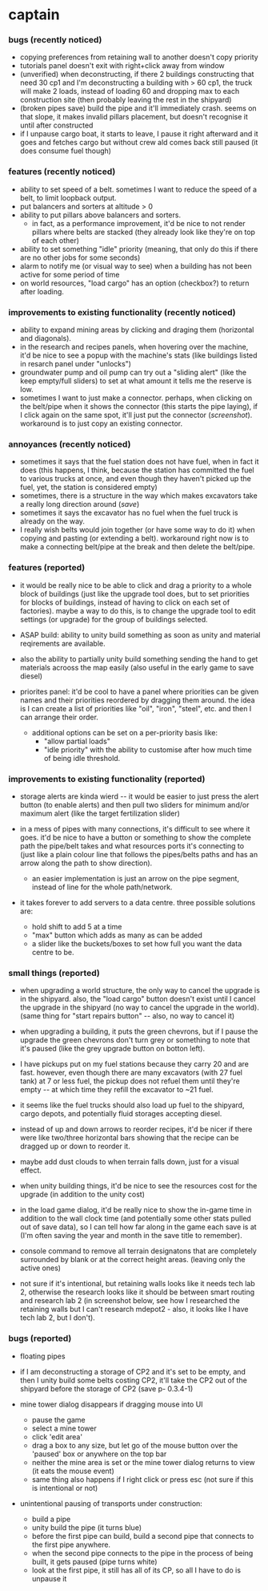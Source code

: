 # captain

### bugs (recently noticed)

- copying preferences from retaining wall to another doesn't copy priority
- tutorials panel doesn't exit with right+click away from window
- (unverified) when deconstructing, if there 2 buildings constructing that need 30 cp1 and I'm deconstructing a building with > 60 cp1, the truck will make 2 loads, instead of loading 60 and dropping max to each construction site (then probably leaving the rest in the shipyard)
- (broken pipes save) build the pipe and it'll immediately crash. seems on that slope, it makes invalid pillars placement, but doesn't recognise it until after constructed
- if I unpause cargo boat, it starts to leave, I pause it right afterward and it goes and fetches cargo but without crew ald comes back still paused (it does consume fuel though)

### features (recently noticed)

- ability to set speed of a belt. sometimes I want to reduce the speed of a belt, to limit loopback output.
- put balancers and sorters at altitude > 0
- ability to put pillars above balancers and sorters.
  - in fact, as a performance improvement, it'd be nice to not render pillars where belts are stacked (they already look like they're on top of each other)
- ability to set something "idle" priority (meaning, that only do this if there are no other jobs for some seconds)
- alarm to notify me (or visual way to see) when a building has not been active for some period of time
- on world resources, "load cargo" has an option (checkbox?) to return after loading.

### improvements to existing functionality (recently noticed)

- ability to expand mining areas by clicking and draging them (horizontal and diagonals).
- in the research and recipes panels, when hovering over the machine, it'd be nice to see a popup with the machine's stats (like buildings listed in resarch panel under "unlocks")
- groundwater pump and oil pump can try out a "sliding alert" (like the keep empty/full sliders) to set at what amount it tells me the reserve is low.
- sometimes I want to just make a connector. perhaps, when clicking on the belt/pipe when it shows the connector (this starts the pipe laying), if I click again on the same spot, it'll just put the connector (*screenshot*). workaround is to just copy an existing connector.

### annoyances (recently noticed)

- sometimes it says that the fuel station does not have fuel, when in fact it does (this happens, I think, because the station has committed the fuel to various trucks at once, and even though they haven't picked up the fuel, yet, the station is considered empty)
- sometimes, there is a structure in the way which makes excavators take a really long direction around (*save*)
- sometimes it says the excavator has no fuel when the fuel truck is already on the way.
- I really wish belts would join together (or have some way to do it) when copying and pasting (or extending a belt). workaround right now is to make a connecting belt/pipe at the break and then delete the belt/pipe.

### features (reported)

- it would be really nice to be able to click and drag a priority to a whole block of buildings (just like the upgrade tool does, but to set priorities for blocks of buildings, instead of having to click on each set of factories). maybe a way to do this, is to change the upgrade tool to edit settings (or upgrade) for the group of buildings selected.

- ASAP build: ability to unity build something as soon as unity and material reqirements are available.

- also the ability to partially unity build something sending the hand to get materials acrooss the map easily (also useful in the early game to save diesel)

- priorites panel: it'd be cool to have a panel where priorities can be given names and their priorities reordered by dragging them around. the idea is I can create a list of priorities like "oil", "iron", "steel", etc. and then I can arrange their order.
  - additional options can be set on a per-priority basis like:
    - "allow partial loads"
    - "idle priority" with the ability to customise after how much time of being idle threshold.


### improvements to existing functionality (reported)

- storage alerts are kinda wierd -- it would be easier to just press the alert button (to enable alerts) and then  pull two sliders for minimum and/or maximum alert (like the target fertilization slider)

- in a mess of pipes with many connections, it's difficult to see where it goes. it'd be nice to have a button or something to show the complete path the pipe/belt takes and what resources ports it's connecting to (just like a plain colour line that follows the pipes/belts paths and has an arrow along the path to show direction).
  - an easier implementation is just an arrow on the pipe segment, instead of line for the whole path/network.

- it takes forever to add servers to a data centre. three possible solutions are:
  - hold shift to add 5 at a time
  - "max" button which adds as many as can be added
  - a slider like the buckets/boxes to set how full you want the data centre to be.

### small things (reported)

- when upgrading a world structure, the only way to cancel the upgrade is in the shipyard. also, the "load cargo"  button doesn't exist until I cancel the upgrade in the shipyard (no way to cancel the upgrade in the world). (same thing for "start repairs button" -- also, no way to cancel it)

- when upgrading a building, it puts the green chevrons, but if I pause the upgrade the green chevrons don't turn grey or something to note that it's paused (like the grey upgrade button on botton left).

- I have pickups put on my fuel stations because they carry 20 and are fast. however, even though there are many excavators (with 27 fuel tank) at 7 or less fuel, the pickup does not refuel them until they're empty -- at which time they refill the excavator to ~21 fuel.

- it seems like the fuel trucks should also load up fuel to the shipyard, cargo depots, and potentially fluid storages accepting diesel.

- instead of up and down arrows to reorder recipes, it'd be nicer if there were like two/three horizontal bars showing that the recipe can be dragged up or down to reorder it.

- maybe add dust clouds to when terrain falls down, just for a visual effect.

- when unity building things, it'd be nice to see the resources cost for the upgrade (in addition to the unity cost)

- in the load game dialog, it'd be really nice to show the in-game time in addition to the wall clock time (and potentially some other stats pulled out of save data), so I can tell how far along in the game each save is at (I'm often saving the year and month in the save title to remember).

- console command to remove all terrain designatons that are completely surrounded by blank or at the correct height areas. (leaving only the active ones)

- not sure if it's intentional, but retaining walls looks like it needs tech lab 2, otherwise the research looks like it should be between smart routing and research lab 2 (in screenshot below, see how I researched the retaining walls but I can't research mdepot2 - also, it looks like I have tech lab 2, but I don't).

### bugs (reported)

- floating pipes

- if I am deconstructing a storage of CP2 and it's set to be empty, and then I unity build some belts costing CP2, it'll take the CP2 out of the shipyard before the storage of CP2 (save p- 0.3.4-1)

- mine tower dialog disappears if dragging mouse into UI
  - pause the game
  - select a mine tower
  - click 'edit area'
  - drag a box to any size, but let go of the mouse button over the 'paused' box or anywhere on the top bar
  - neither the mine area is set or the mine tower dialog returns to view (it eats the mouse event)
  - same thing also happens if I right click or press esc (not sure if this is intentional or not)

- unintentional pausing of transports under construction:
  - build a pipe
  - unity build the pipe (it turns blue)
  - before the first pipe can build, build a second pipe that connects to the first pipe anywhere.
  - when the second pipe connects to the pipe in the process of being built, it gets paused (pipe turns white)
  - look at the first pipe, it still has all of its CP, so all I have to do is unpause it
